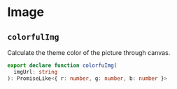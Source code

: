 # Image

## `colorfulImg`

Calculate the theme color of the picture through canvas.

```ts
export declare function colorfuImg(
  imgUrl: string
): PromiseLike<{ r: number, g: number, b: number }>
```
